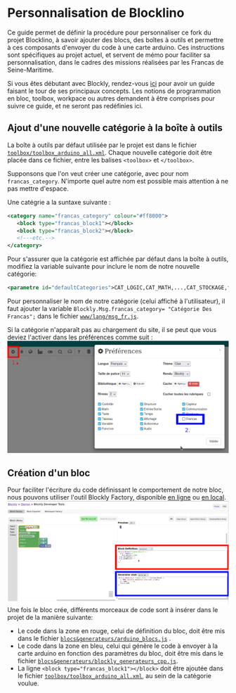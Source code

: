 # Personnalisation de Blocklino
Ce guide permet de définir la procédure pour personnaliser ce fork du projet Blocklino, à savoir ajouter des blocs, des boîtes à outils et permettre à ces composants d'envoyer du code à une carte arduino.
Ces instructions sont spécifiques au projet actuel, et servent de mémo pour faciliter sa personnalisation, dans le cadres des missions réalisées par les Francas de Seine-Maritime.

Si vous êtes débutant avec Blockly, rendez-vous [ici](https://developers.google.com/blockly/guides/overview) pour avoir un guide faisant le tour de ses principaux concepts. Les notions de programmation en bloc, toolbox, workpace ou autres demandent à être comprises pour suivre ce guide, et ne seront pas redéfinies ici.
## Ajout d'une nouvelle catégorie à la boîte à outils
La boîte à outils par défaut utilisée par le projet est dans le fichier [`toolbox/toolbox_arduino_all.xml`](toolbox/toolbox_arduino_all.xml). Chaque nouvelle catégorie doit être placée dans ce fichier, entre les balises `<toolbox>` et `</toolbox>`.

Supponsons que l'on veut créer une catégorie, avec pour nom `francas_category`. N'importe quel autre nom est possible mais attention à ne pas mettre d'espace.

Une catégrie a la suntaxe suivante :
 ```xml
<category name="francas_category" colour="#ff8000">
    <block type="francas_block1"></block>
    <block type="francas_block2"></block>
    <!---etc.-->
</category>
 ```
Pour s'assurer que la catégorie est affichée par défaut dans la boîte à outils, modifiez la variable suivante pour inclure le nom de notre nouvelle catégorie:
```xml
<parametre id="defaultCategories">CAT_LOGIC,CAT_MATH,...,CAT_STOCKAGE,francas_category</parametre>

```

Pour personnaliser le nom de notre catégorie (celui affiché à l'utilisateur), il faut ajouter la variable `Blockly.Msg.francas_category= "Catégorie Des Francas";` dans le fichier [`www/lang/msg_fr.js`](www/lang/msg_fr.js).

Si la catégorie n'apparaît pas au chargement du site, il se peut que vous deviez l'activer dans les préférences comme suit :
![Activation de la catégorie dans les paramètres du site](Screenshot_20211210_160614.png)

## Création d'un bloc
Pour faciliter l'écriture du code définissant le comportement de notre bloc, nous pouvons utiliser l'outil Blockly Factory, disponible [en ligne](https://blockly-demo.appspot.com/static/demos/blockfactory/index.html) ou [en local](www/factory.html).
![](Screenshot_20211209_131412.png)
Une fois le bloc crée, différents morceaux de code sont à insérer dans le projet de la manière suivante:
 - Le code dans la zone en rouge, celui de définition du bloc, doit être mis dans le fichier [`blocs&generateurs/arduino_blocs.js`](blocs&generateurs/arduino_blocs.js) .
 - Le code dans la zone en bleu, celui qui génère le code à envoyer à la carte arduino en fonction des paramètres du bloc, doit être mis dans le fichier [`blocs&generateurs/blockly_generateurs_cpp.js`](blocs&generateurs/blockly_generateurs_cpp.js).
 - La ligne `<block type="francas_block1"></block>` doit être ajoutée dans le fichier [`toolbox/toolbox_arduino_all.xml`](toolbox/toolbox_arduino_all.xml), au sein de la catégorie voulue.